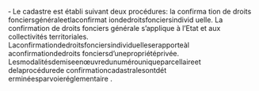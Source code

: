 ‐ Le cadastre est établi suivant deux procédures: la confirma tion de droits fonciersgénéraleetlaconfirmat iondedroitsfonciersindivid uelle.
La confirmation de droits fonciers générale s’applique à l’Etat et aux collectivités territoriales.
Laconfirmationdedroitsfonciersindividuelleserapporteàl aconfirmationdedroits fonciersd’unepropriétéprivée.
Lesmodalitésdemiseenœuvredunumérouniqueparcellaireet delaprocédurede confirmationcadastralesontdét erminéesparvoieréglementaire .